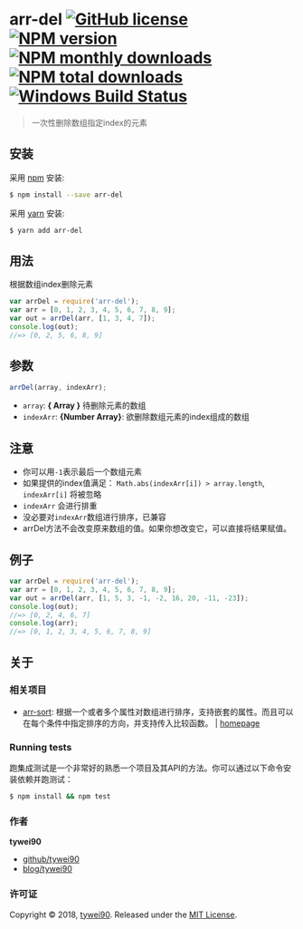 # arr-del [![GitHub license](https://img.shields.io/badge/license-MIT-blue.svg)](https://github.com/tywei90/arr-del/blob/master/LICENSE) [![NPM version](https://img.shields.io/npm/v/arr-del.svg?style=flat)](https://www.npmjs.com/package/arr-del) [![NPM monthly downloads](https://img.shields.io/npm/dm/arr-del.svg?style=flat)](https://www.npmjs.com/package/arr-del) [![NPM total downloads](https://img.shields.io/npm/dt/arr-del.svg?style=flat)](https://www.npmjs.com/package/arr-del) [![Windows Build Status](https://travis-ci.org/tywei90/arr-del.svg?branch=master)](https://travis-ci.org/tywei90/arr-del)

> 一次性删除数组指定index的元素 

## 安装

采用 [npm](https://www.npmjs.com/) 安装:

```sh
$ npm install --save arr-del
```

采用 [yarn](https://yarnpkg.com) 安装:

```sh
$ yarn add arr-del
```

## 用法

根据数组index删除元素

```js
var arrDel = require('arr-del');
var arr = [0, 1, 2, 3, 4, 5, 6, 7, 8, 9];
var out = arrDel(arr, [1, 3, 4, 7]);
console.log(out);
//=> [0, 2, 5, 6, 8, 9]
```


## 参数

```js
arrDel(array, indexArr);
```

* `array`: **{ Array }** 待删除元素的数组
* `indexArr`: **{Number Array}**: 欲删除数组元素的index组成的数组

## 注意

* 你可以用`-1`表示最后一个数组元素
* 如果提供的index值满足： `Math.abs(indexArr[i]) > array.length`, `indexArr[i]` 将被忽略
* `indexArr` 会进行排重
* 没必要对`indexArr`数组进行排序，已兼容
* arrDel方法不会改变原来数组的值。如果你想改变它，可以直接将结果赋值。

## 例子

```js
var arrDel = require('arr-del');
var arr = [0, 1, 2, 3, 4, 5, 6, 7, 8, 9];
var out = arrDel(arr, [1, 5, 3, -1, -2, 16, 20, -11, -23]);
console.log(out);
//=> [0, 2, 4, 6, 7]
console.log(arr);
//=> [0, 1, 2, 3, 4, 5, 6, 7, 8, 9]
```

## 关于

### 相关项目

* [arr-sort](https://www.npmjs.com/package/arr-sort): 根据一个或者多个属性对数组进行排序，支持嵌套的属性。而且可以在每个条件中指定排序的方向，并支持传入比较函数。 | [homepage](https://github.com/tywei90/arr-sort "根据一个或者多个属性对数组进行排序，支持嵌套的属性。而且可以在每个条件中指定排序的方向，并支持传入比较函数。")

### Running tests

跑集成测试是一个非常好的熟悉一个项目及其API的方法。你可以通过以下命令安装依赖并跑测试：

```sh
$ npm install && npm test
```

### 作者

**tywei90**

* [github/tywei90](https://github.com/tywei90)
* [blog/tywei90](https://www.wty90.com)

### 许可证

Copyright © 2018, [tywei90](https://github.com/tywei90).
Released under the [MIT License](LICENSE).
